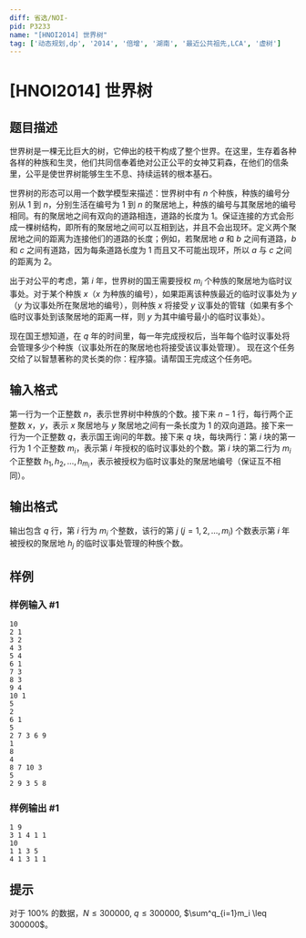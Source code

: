 ```yaml
---
diff: 省选/NOI-
pid: P3233
name: "[HNOI2014] 世界树"
tag: ['动态规划,dp', '2014', '倍增', '湖南', '最近公共祖先,LCA', '虚树']
---
```

# [HNOI2014] 世界树
## 题目描述

世界树是一棵无比巨大的树，它伸出的枝干构成了整个世界。在这里，生存着各种各样的种族和生灵，他们共同信奉着绝对公正公平的女神艾莉森，在他们的信条里，公平是使世界树能够生生不息、持续运转的根本基石。

世界树的形态可以用一个数学模型来描述：世界树中有 $n$ 个种族，种族的编号分别从 $1$ 到 $n$，分别生活在编号为 $1$ 到 $n$ 的聚居地上，种族的编号与其聚居地的编号相同。有的聚居地之间有双向的道路相连，道路的长度为 $1$。保证连接的方式会形成一棵树结构，即所有的聚居地之间可以互相到达，并且不会出现环。定义两个聚居地之间的距离为连接他们的道路的长度；例如，若聚居地 $a$ 和 $b$ 之间有道路，$b$ 和 $c$ 之间有道路，因为每条道路长度为 $1$ 而且又不可能出现环，所以 $a$ 与 $c$ 之间的距离为 $2$。

出于对公平的考虑，第 $i$ 年，世界树的国王需要授权 $m_i$ 个种族的聚居地为临时议事处。对于某个种族 $x$（$x$ 为种族的编号），如果距离该种族最近的临时议事处为 $y$（$y$ 为议事处所在聚居地的编号），则种族 $x$ 将接受 $y$ 议事处的管辖（如果有多个临时议事处到该聚居地的距离一样，则 $y$ 为其中编号最小的临时议事处）。

现在国王想知道，在 $q$ 年的时间里，每一年完成授权后，当年每个临时议事处将会管理多少个种族（议事处所在的聚居地也将接受该议事处管理）。 现在这个任务交给了以智慧著称的灵长类的你：程序猿。请帮国王完成这个任务吧。
## 输入格式

第一行为一个正整数 $n$，表示世界树中种族的个数。接下来 $n-1$ 行，每行两个正整数 $x，y$，表示 $x$ 聚居地与 $y$ 聚居地之间有一条长度为 $1$ 的双向道路。接下来一行为一个正整数 $q$，表示国王询问的年数。接下来 $q$ 块，每块两行：第 $i$ 块的第一行为 $1$ 个正整数 $m_i$，表示第 $i$ 年授权的临时议事处的个数。第 $i$ 块的第二行为 $m_i$ 个正整数 $h_1, h_2,\ldots,h_{m_i}$，表示被授权为临时议事处的聚居地编号（保证互不相同）。

## 输出格式

输出包含 $q$ 行，第 $i$ 行为 $m_i$ 个整数，该行的第 $j$ ($j=1, 2,\ldots, m_i$) 个数表示第 $i$ 年被授权的聚居地 $h_j$ 的临时议事处管理的种族个数。

## 样例

### 样例输入 #1
```
10
2 1
3 2
4 3
5 4
6 1
7 3
8 3
9 4
10 1
5
2
6 1
5
2 7 3 6 9
1
8
4
8 7 10 3
5
2 9 3 5 8
```
### 样例输出 #1
```
1 9   
3 1 4 1 1   
10  
1 1 3 5   
4 1 3 1 1
```
## 提示

对于 $100\%$ 的数据，$N\leq 300000$, $q\leq 300000$, $\sum^q_{i=1}m_i \leq 300000$。

